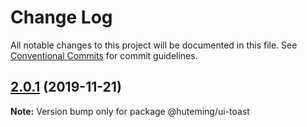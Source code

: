 # Change Log

All notable changes to this project will be documented in this file.
See [Conventional Commits](https://conventionalcommits.org) for commit guidelines.

## [2.0.1](https://github.com/huteming/huteming-ui/compare/@huteming/ui-toast@2.0.0...@huteming/ui-toast@2.0.1) (2019-11-21)

**Note:** Version bump only for package @huteming/ui-toast
